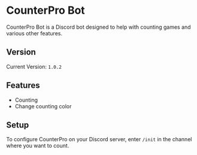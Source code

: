 # CounterPro Bot

CounterPro Bot is a Discord bot designed to help with counting games and various other features.

## Version

Current Version: `1.0.2`

## Features

- Counting 
- Change counting color

## Setup

To configure CounterPro on your Discord server, enter `/init` in the channel where you want to count.
